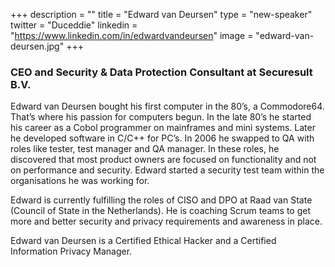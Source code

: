 +++
description = ""
title = "Edward van Deursen"
type = "new-speaker"
twitter = "Duceddie"
linkedin = "https://www.linkedin.com/in/edwardvandeursen"
image = "edward-van-deursen.jpg"
+++
<h3>CEO and Security & Data Protection Consultant at Securesult B.V.</h3>

<p>Edward van Deursen bought his first computer in the 80’s, a Commodore64. That’s where his passion for computers begun. In the late 80’s he started his career as a Cobol programmer on mainframes and mini systems. Later he developed software in C/C++ for PC’s. In 2006 he swapped to QA with roles like tester, test manager and QA manager. In these roles, he discovered that most product owners are focused on functionality and not on performance and security. Edward started a security test team within the organisations he was working for.</p>

<p>Edward is currently fulfilling the roles of CISO and DPO at Raad van State (Council of State in the Netherlands). He is coaching Scrum teams to get more and better security and privacy requirements and awareness in place.</p>

<p>Edward van Deursen is a Certified Ethical Hacker and a Certified Information Privacy Manager.</p>